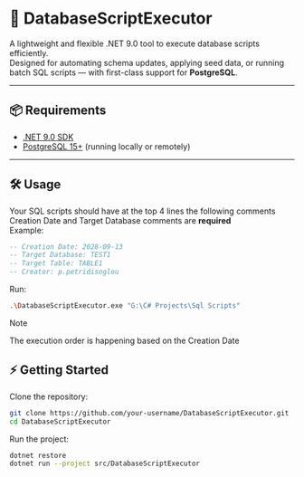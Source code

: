 # 📂 DatabaseScriptExecutor

A lightweight and flexible .NET 9.0 tool to execute database scripts efficiently.  
Designed for automating schema updates, applying seed data, or running batch SQL scripts — with first-class support for **PostgreSQL**.

---

## 📦 Requirements

- [.NET 9.0 SDK](https://dotnet.microsoft.com/en-us/download/dotnet/9.0)
- [PostgreSQL 15+](https://www.postgresql.org/download/) (running locally or remotely)

---

## 🛠️ Usage

Your SQL scripts should have at the top 4 lines the following comments
<br>
Creation Date and Target Database comments are **required**
<br>
Example:
```sql
-- Creation Date: 2028-09-13
-- Target Database: TEST1
-- Target Table: TABLE1 
-- Creator: p.petridisoglou
```
Run:
```bash
.\DatabaseScriptExecutor.exe "G:\C# Projects\Sql Scripts"
```
> [!Note]
> The execution order is happening based on the Creation Date

## ⚡ Getting Started

Clone the repository:

```bash
git clone https://github.com/your-username/DatabaseScriptExecutor.git
cd DatabaseScriptExecutor
```

Run the project:
```bash
dotnet restore
dotnet run --project src/DatabaseScriptExecutor
```

